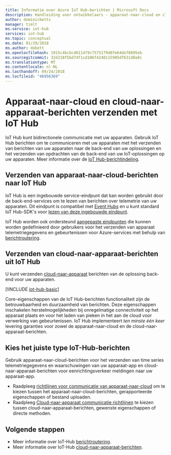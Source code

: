 ```yaml
---
title: Informatie over Azure IoT Hub-berichten | Microsoft Docs
description: Handleiding voor ontwikkelaars - apparaat-naar-cloud en cloud-naar-apparaat met IoT Hub-berichten. Bevat informatie over berichtindelingen en ondersteunde communicatieprotocollen.
author: dominicbetts
manager: timlt
ms.service: iot-hub
services: iot-hub
ms.topic: conceptual
ms.date: 01/29/2018
ms.author: dobett
ms.openlocfilehash: 1915c4bc6cd611479c7575179d8fe64def8895eb
ms.sourcegitcommit: 32d218f5bd74f1cd106f4248115985df631d0a8c
ms.translationtype: MT
ms.contentlocale: nl-NL
ms.lasthandoff: 09/24/2018
ms.locfileid: "46956369"
---
```

# <a name="send-device-to-cloud-and-cloud-to-device-messages-with-iot-hub"></a>Apparaat-naar-cloud en cloud-naar-apparaat-berichten verzenden met IoT Hub

IoT Hub kunt bidirectionele communicatie met uw apparaten. Gebruik IoT Hub berichten om te communiceren met uw apparaten met het verzenden van berichten van uw apparaten naar de back-end van uw oplossingen en het verzenden van opdrachten van de back-end van uw IoT-oplossingen op uw apparaten. Meer informatie over de [IoT Hub-berichtindeling](../iot-hub/iot-hub-devguide-messages-construct.md).

## <a name="sending-device-to-cloud-messages-to-iot-hub"></a>Verzenden van apparaat-naar-cloud-berichten naar IoT Hub

IoT Hub is een ingebouwde service-eindpunt dat kan worden gebruikt door de back-end-services om te lezen van berichten over telemetrie van uw apparaten. Dit eindpunt is compatibel met [Event Hubs](https://docs.microsoft.com/azure/event-hubs/) en u kunt standard IoT Hub-SDK's voor [lezen van deze ingebouwde eindpunt]((https://docs.microsoft.com/azure/iot-hub/iot-hub-devguide-messages-read-builtin)).

IoT Hub worden ook ondersteund [aangepaste eindpunten](https://docs.microsoft.com/azure/iot-hub/iot-hub-devguide-endpoints#custom-endpoints) die kunnen worden gedefinieerd door gebruikers voor het verzenden van apparaat telemetriegegevens en gebeurtenissen voor Azure-services met behulp van [berichtroutering](iot-hub-devguide-messages-d2c.md).

## <a name="sending-cloud-to-device-messages-from-iot-hub"></a>Verzenden van cloud-naar-apparaat-berichten uit IoT Hub

U kunt verzenden [cloud-naar-apparaat](iot-hub-devguide-messages-c2d.md) berichten van de oplossing back-end voor uw apparaten.

[!INCLUDE [iot-hub-basic](../../includes/iot-hub-basic-partial.md)]

Core-eigenschappen van de IoT Hub-berichten functionaliteit zijn de betrouwbaarheid en duurzaamheid van berichten. Deze eigenschappen inschakelen herstelmogelijkheden bij onregelmatige connectiviteit op het apparaat plaats en voor het laden van pieken in het aan de cloud voor verwerking van gebeurtenissen. IoT Hub implementeert *ten minste één keer* levering garanties voor zowel de apparaat-naar-cloud en de cloud-naar-apparaat-berichten.

## <a name="choosing-the-right-type-of-iot-hub-messaging"></a>Kies het juiste type IoT-Hub-berichten

Gebruik apparaat-naar-cloud-berichten voor het verzenden van time series telemetriegegevens en waarschuwingen van uw apparaat-app en cloud-naar-apparaat-berichten voor eenrichtingsverkeer meldingen naar uw apparaat-app.

* Raadpleeg [richtlijnen voor communicatie van apparaat-naar-cloud](https://docs.microsoft.com/azure/iot-hub/iot-hub-devguide-d2c-guidance) om te kiezen tussen het apparaat-naar-cloud-berichten, gerapporteerde eigenschappen of bestand uploaden.
* Raadpleeg [Cloud-naar-apparaat communicatie richtlijnen](https://docs.microsoft.com/azure/iot-hub/iot-hub-devguide-c2d-guidance) te kiezen tussen cloud-naar-apparaat-berichten, gewenste eigenschappen of directe methoden.

## <a name="next-steps"></a>Volgende stappen

* Meer informatie over IoT-Hub [berichtroutering](iot-hub-devguide-messages-d2c.md).
* Meer informatie over IoT-Hub [cloud-naar-apparaat-berichten](iot-hub-devguide-messages-c2d.md).